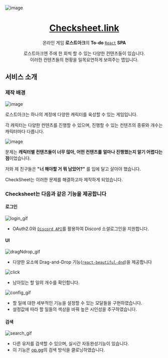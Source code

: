 
![image](https://github.com/laybacksound96/check-project/assets/85489519/6c3514bd-a6e1-4ec2-8688-9cade7da415d)
<h1 align="center"><a href="https://www.checksheet.link/">Checksheet.link</a></h1>

<div align="center">

온라인 게임 **로스트아크**의 **To-do** [`React`](https://facebook.github.io/react/) **SPA**

로스트아크엔 주에 한 회씩 할 수 있는 다양한 컨텐츠들이 있습니다.<br/>
이러한 컨텐츠들의 현황을 일목요연하게 보여주는 앱입니다.

</div>
 

## 서비스 소개

### 제작 배경

![image](https://github.com/laybacksound96/check-project/assets/85489519/92fd3923-2e51-45d7-9e81-e1f024b9172a)

로스트아크는 하나의 계정에 다양한 캐릭터를 육성할 수 있는 게임입니다.

각 캐릭터는 다양한 컨텐츠를 진행할 수 있으며, 진행할 수 있는 컨텐츠의 종류와 개수는 캐릭터마다 다릅니다.

![image](https://github.com/laybacksound96/check-project/assets/85489519/521322e8-e21b-4bf6-a3e7-155981b6b59d)

문제는 **캐릭터별 컨텐츠들이 너무 많아, 어떤 컨텐츠를 얼마나 진행했는지 알기 어렵다는 점**이었습니다.

저와 제 친구들은 **"너 해야할 거 뭐 남았어?"** 를 입에 달고 살아야 했습니다.

CheckSheet는 이러한 문제를 해결하고자 제작하게 되었습니다.

### Checksheet는 다음과 같은 기능을 제공합니다

#### 로그인
![login_gif](https://github.com/laybacksound96/check-project/assets/85489519/7804fa56-1235-436d-9768-f405b568aff7)
- OAuth2.0와 [`Discord API`](https://discord.com/developers/applications/1107519062570975293/oauth2/general)를 활용하여 Discord 소셜로그인을 지원합니다.

#### UI
![dragNdrop_gif](https://github.com/laybacksound96/check-project/assets/85489519/b19ecc42-9078-4e04-8ceb-78548904e9b9)
- 다양한 요소에 Drag-and-Drop 기능([`react-beautiful-dnd`](https://github.com/atlassian/react-beautiful-dnd))을 제공합니다 

![click](https://github.com/laybacksound96/check-project/assets/85489519/96a67aca-b18b-425e-bb0b-a32c1465811e)

- 남아있는 할 일의 개수를 확인합니다. 

![config_gif](https://github.com/laybacksound96/check-project/assets/85489519/d809d35e-51b0-4cb2-8131-c2e0ced02ff8)
- 할 일에 대한 세부적인 기능을 설정할 수 있는 모달들을 구현하였습니다.
- 설정값에 따라 할 일들의 색상을 바꿔 높은 시인성을 추구하였습니다.

#### 검색
![search_gif](https://github.com/laybacksound96/check-project/assets/85489519/28aea34a-0c72-4523-b5f3-f08580e5d040)

- 다른 유저를 검색할 수 있으며, 실시간 자동완성기능이 있습니다.
- 이 기능은 [op.gg](https://www.op.gg/)의 검색 방식을 클로닝하였습니다.
